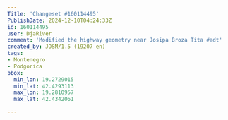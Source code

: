 ```yaml
---
Title: 'Changeset #160114495'
PublishDate: 2024-12-10T04:24:33Z
id: 160114495
user: DjaRiver
comment: 'Modified the highway geometry near Josipa Broza Tita #adt'
created_by: JOSM/1.5 (19207 en)
tags:
- Montenegro
- Podgorica
bbox:
  min_lon: 19.2729015
  min_lat: 42.4293113
  max_lon: 19.2810957
  max_lat: 42.4342061

---
```

